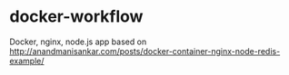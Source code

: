 # docker-workflow
Docker, nginx, node.js app based on http://anandmanisankar.com/posts/docker-container-nginx-node-redis-example/
